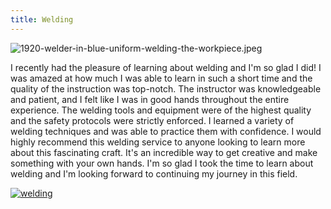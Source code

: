 ```yaml
---
title: Welding
---
```


![1920-welder-in-blue-uniform-welding-the-workpiece.jpeg](/1920-welder-in-blue-uniform-welding-the-workpiece.jpeg)

I recently had the pleasure of learning about welding and I'm so glad I did! I was amazed at how much I was able to learn in such a short time and the quality of the instruction was top-notch. The instructor was knowledgeable and patient, and I felt like I was in good hands throughout the entire experience. The welding tools and equipment were of the highest quality and the safety protocols were strictly enforced. I learned a variety of welding techniques and was able to practice them with confidence. I would highly recommend this welding service to anyone looking to learn more about this fascinating craft. It's an incredible way to get creative and make something with your own hands. I'm so glad I took the time to learn about welding and I'm looking forward to continuing my journey in this field.

[![welding](<https://dabuttonfactory.com/button.png?t=CHECK+SERVICE&f=Noto+Sans-Bold&ts=26&tc=fff&hp=45&vp=20&c=11&bgt=unicolored&bgc=4bd42f>)](<https://londonexpertfinder.com/link>)